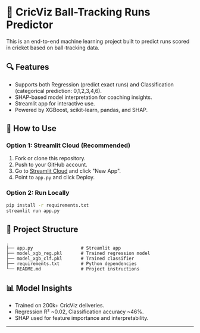 
# 🏏 CricViz Ball-Tracking Runs Predictor

This is an end-to-end machine learning project built to predict runs scored in cricket based on ball-tracking data.

## 🔍 Features
- Supports both Regression (predict exact runs) and Classification (categorical prediction: 0,1,2,3,4,6).
- SHAP-based model interpretation for coaching insights.
- Streamlit app for interactive use.
- Powered by XGBoost, scikit-learn, pandas, and SHAP.

## 🚀 How to Use

### Option 1: Streamlit Cloud (Recommended)
1. Fork or clone this repository.
2. Push to your GitHub account.
3. Go to [Streamlit Cloud](https://streamlit.io/cloud) and click "New App".
4. Point to `app.py` and click Deploy.

### Option 2: Run Locally
```bash
pip install -r requirements.txt
streamlit run app.py
```

## 📁 Project Structure
```
.
├── app.py                  # Streamlit app
├── model_xgb_reg.pkl       # Trained regression model
├── model_xgb_clf.pkl       # Trained classifier
├── requirements.txt        # Python dependencies
└── README.md               # Project instructions
```

## 📊 Model Insights
- Trained on 200k+ CricViz deliveries.
- Regression R² ~0.02, Classification accuracy ~46%.
- SHAP used for feature importance and interpretability.

---
